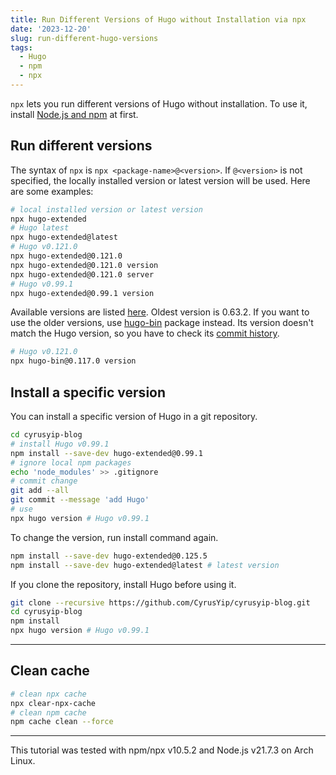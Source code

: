 ```yaml
---
title: Run Different Versions of Hugo without Installation via npx
date: '2023-12-20'
slug: run-different-hugo-versions
tags:
  - Hugo
  - npm
  - npx
---
```


`npx` lets you run different versions of Hugo without installation. To use it, install [Node.js and npm](https://docs.npmjs.com/downloading-and-installing-node-js-and-npm) at first.

## Run different versions

The syntax of `npx` is `npx <package-name>@<version>`. If `@<version>` is not specified, the locally installed version or latest version will be used. Here are some examples:

```bash
# local installed version or latest version
npx hugo-extended
# Hugo latest
npx hugo-extended@latest
# Hugo v0.121.0
npx hugo-extended@0.121.0
npx hugo-extended@0.121.0 version
npx hugo-extended@0.121.0 server
# Hugo v0.99.1
npx hugo-extended@0.99.1 version
```

Available versions are listed [here](https://www.npmjs.com/package/hugo-extended?activeTab=versions). Oldest version is 0.63.2. If you want to use the older versions, use [hugo-bin](https://www.npmjs.com/package/hugo-bin) package instead. Its version doesn't match the Hugo version, so you have to check its [commit history](https://github.com/fenneclab/hugo-bin/commits/main/package.json).

```bash
# Hugo v0.121.0
npx hugo-bin@0.117.0 version
```

## Install a specific version

You can install a specific version of Hugo in a git repository.

```bash
cd cyrusyip-blog
# install Hugo v0.99.1
npm install --save-dev hugo-extended@0.99.1
# ignore local npm packages
echo 'node_modules' >> .gitignore
# commit change
git add --all
git commit --message 'add Hugo'
# use
npx hugo version # Hugo v0.99.1
```

To change the version, run install command again.

```bash
npm install --save-dev hugo-extended@0.125.5
npm install --save-dev hugo-extended@latest # latest version
```

If you clone the repository, install Hugo before using it.

```bash
git clone --recursive https://github.com/CyrusYip/cyrusyip-blog.git
cd cyrusyip-blog
npm install
npx hugo version # Hugo v0.99.1
```

---

## Clean cache

```bash
# clean npx cache
npx clear-npx-cache
# clean npm cache
npm cache clean --force
```

---

This tutorial was tested with npm/npx v10.5.2 and Node.js v21.7.3 on Arch Linux.
